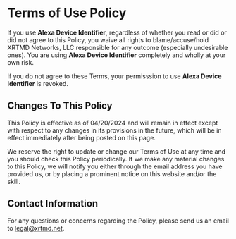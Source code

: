 # Terms of Use Policy

If you use **Alexa Device Identifier**, regardless of whether you read or did or did not agree to this Policy, you waive all rights to blame/accuse/hold XRTMD Networks, LLC responsible for any outcome (especially undesirable ones).  You are using **Alexa Device Identifier** completely and wholly at your own risk.

If you do not agree to these Terms, your permisssion to use **Alexa Device Identifier** is revoked.
## Changes To This Policy
This Policy is effective as of 04/20/2024 and will remain in effect except with respect to any changes in its provisions in the future, which will be in effect immediately after being posted on this page.

We reserve the right to update or change our Terms of Use at any time and you should check this Policy periodically. If we make any material changes to this Policy, we will notify you either through the email address you have provided us, or by placing a prominent notice on this website and/or the skill.
## Contact Information
For any questions or concerns regarding the Policy, please send us an email to legal@xrtmd.net.
